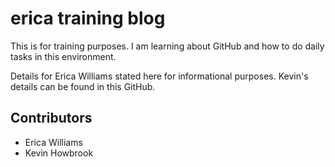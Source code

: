 # erica training blog

This is for training purposes. I am learning about GitHub and how to do daily tasks in this environment.

Details for Erica Williams stated here for informational purposes.
Kevin's details can be found in this GitHub.

## Contributors

- Erica Williams
- Kevin Howbrook

